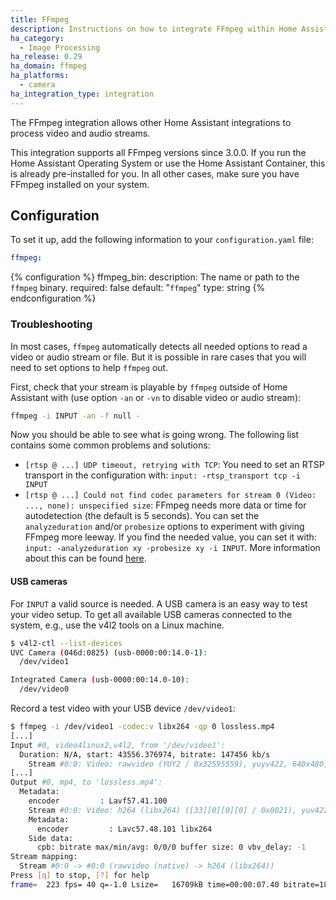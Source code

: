 ```yaml
---
title: FFmpeg
description: Instructions on how to integrate FFmpeg within Home Assistant.
ha_category:
  - Image Processing
ha_release: 0.29
ha_domain: ffmpeg
ha_platforms:
  - camera
ha_integration_type: integration
---
```


The FFmpeg integration allows other Home Assistant integrations to process
video and audio streams.

This integration supports all FFmpeg versions since 3.0.0. If you run
the Home Assistant Operating System or use the Home Assistant Container,
this is already pre-installed for you. In all other cases, make sure
you have FFmpeg installed on your system.

## Configuration

To set it up, add the following information to your `configuration.yaml` file:

```yaml
ffmpeg:
```

{% configuration %}
ffmpeg_bin:
  description: The name or path to the `ffmpeg` binary.
  required: false
  default: "`ffmpeg`"
  type: string
{% endconfiguration %}

### Troubleshooting

In most cases, `ffmpeg` automatically detects all needed options to read
a video or audio stream or file. But it is possible in rare cases that you
will need to set options to help `ffmpeg` out.

First, check that your stream is playable by `ffmpeg` outside of Home Assistant
with (use option `-an` or `-vn` to disable video or audio stream):

```bash
ffmpeg -i INPUT -an -f null -
```

Now you should be able to see what is going wrong. The following list contains some common problems and solutions:

- `[rtsp @ ...] UDP timeout, retrying with TCP`: You need to set an RTSP transport in the configuration with: `input: -rtsp_transport tcp -i INPUT`
- `[rtsp @ ...] Could not find codec parameters for stream 0 (Video: ..., none): unspecified size`: FFmpeg needs more data or time for autodetection (the default is 5 seconds). You can set the `analyzeduration` and/or `probesize` options to experiment with giving FFmpeg more leeway. If you find the needed value, you can set it with: `input: -analyzeduration xy -probesize xy -i INPUT`. More information about this can be found [here](https://www.ffmpeg.org/ffmpeg-formats.html#Description).

#### USB cameras

For `INPUT` a valid source is needed. A USB camera is an easy way to test your video setup. To get all available USB cameras connected to the system, e.g., use the v4l2 tools on a Linux machine.

```bash
$ v4l2-ctl --list-devices
UVC Camera (046d:0825) (usb-0000:00:14.0-1):
  /dev/video1

Integrated Camera (usb-0000:00:14.0-10):
  /dev/video0
```

Record a test video with your USB device `/dev/video1`:

```bash
$ ffmpeg -i /dev/video1 -codec:v libx264 -qp 0 lossless.mp4
[...]
Input #0, video4linux2,v4l2, from '/dev/video1':
  Duration: N/A, start: 43556.376974, bitrate: 147456 kb/s
    Stream #0:0: Video: rawvideo (YUY2 / 0x32595559), yuyv422, 640x480, 147456 kb/s, 30 fps, 30 tbr, 1000k tbn, 1000k tbc
[...]
Output #0, mp4, to 'lossless.mp4':
  Metadata:
    encoder         : Lavf57.41.100
    Stream #0:0: Video: h264 (libx264) ([33][0][0][0] / 0x0021), yuv422p, 640x480, q=-1--1, 30 fps, 15360 tbn, 30 tbc
    Metadata:
      encoder         : Lavc57.48.101 libx264
    Side data:
      cpb: bitrate max/min/avg: 0/0/0 buffer size: 0 vbv_delay: -1
Stream mapping:
  Stream #0:0 -> #0:0 (rawvideo (native) -> h264 (libx264))
Press [q] to stop, [?] for help
frame=  223 fps= 40 q=-1.0 Lsize=   16709kB time=00:00:07.40 bitrate=18497.5kbits/s dup=58 drop=0 speed=1.32x
```
